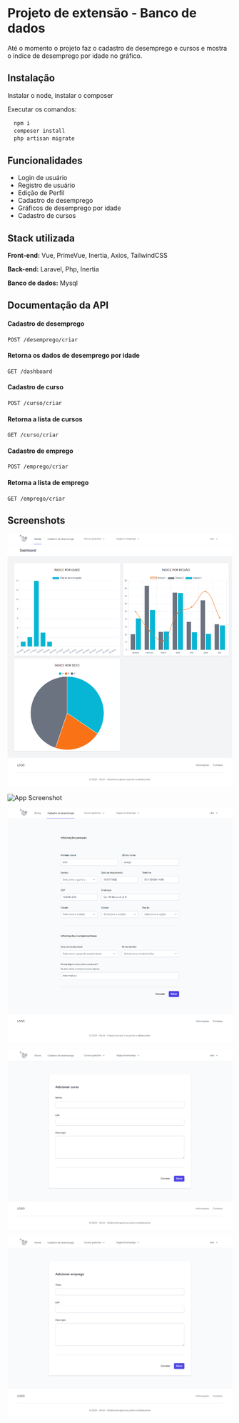 
# Projeto de extensão - Banco de dados

Até o momento o projeto faz o cadastro de desemprego e cursos e mostra o índice de desemprego por idade no gráfico.

## Instalação

Instalar o node, instalar o composer

Executar os comandos:

```bash
  npm i 
  composer install
  php artisan migrate
```
    
## Funcionalidades

- Login de usuário
- Registro de usuário
- Edição de Perfil
- Cadastro de desemprego
- Gráficos de desemprego por idade
- Cadastro de cursos


## Stack utilizada

**Front-end:** Vue, PrimeVue, Inertia, Axios, TailwindCSS

**Back-end:** Laravel, Php, Inertia

**Banco de dados:** Mysql





## Documentação da API

#### Cadastro de desemprego

```http
POST /desemprego/criar
```

#### Retorna os dados de desemprego por idade

```http
GET /dashboard
```

#### Cadastro de curso

```http
POST /curso/criar 
```

#### Retorna a lista de cursos

```http
GET /curso/criar 
```

#### Cadastro de emprego

```http
POST /emprego/criar 
```

#### Retorna a lista de emprego

```http
GET /emprego/criar 
```





## Screenshots

![App Screenshot](https://github.com/alex-silveira/projeto-de-extensao/blob/master/screenshots/Dashboard.png?raw=true)

![App Screenshot](https://github.com/alex-silveira/projeto-de-extensao/blob/master/screenshots/%C3%8Dndice%20por%20idade.jpg?raw=true)

![App Screenshot](https://github.com/alex-silveira/projeto-de-extensao/blob/master/screenshots/Cadastro%20de%20Desemprego.png?raw=true)

![App Screenshot](https://github.com/alex-silveira/projeto-de-extensao/blob/master/screenshots/Cadastro%20de%20curso.png?raw=true)

![App Screenshot](https://github.com/alex-silveira/projeto-de-extensao/blob/master/screenshots/Cadastro%20de%20vaga%20de%20emprego.png?raw=true)

